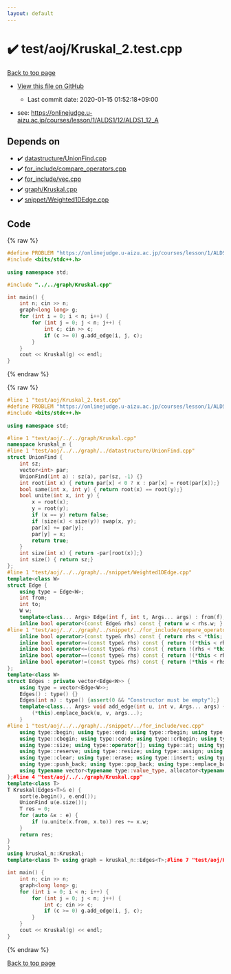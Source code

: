 ```yaml
---
layout: default
---
```


<!-- mathjax config similar to math.stackexchange -->
<script type="text/javascript" async
  src="https://cdnjs.cloudflare.com/ajax/libs/mathjax/2.7.5/MathJax.js?config=TeX-MML-AM_CHTML">
</script>
<script type="text/x-mathjax-config">
  MathJax.Hub.Config({
    TeX: { equationNumbers: { autoNumber: "AMS" }},
    tex2jax: {
      inlineMath: [ ['$','$'] ],
      processEscapes: true
    },
    "HTML-CSS": { matchFontHeight: false },
    displayAlign: "left",
    displayIndent: "2em"
  });
</script>

<script type="text/javascript" src="https://cdnjs.cloudflare.com/ajax/libs/jquery/3.4.1/jquery.min.js"></script>
<script src="https://cdn.jsdelivr.net/npm/jquery-balloon-js@1.1.2/jquery.balloon.min.js" integrity="sha256-ZEYs9VrgAeNuPvs15E39OsyOJaIkXEEt10fzxJ20+2I=" crossorigin="anonymous"></script>
<script type="text/javascript" src="../../../assets/js/copy-button.js"></script>
<link rel="stylesheet" href="../../../assets/css/copy-button.css" />


# :heavy_check_mark: test/aoj/Kruskal_2.test.cpp

<a href="../../../index.html">Back to top page</a>

* <a href="{{ site.github.repository_url }}/blob/master/test/aoj/Kruskal_2.test.cpp">View this file on GitHub</a>
    - Last commit date: 2020-01-15 01:52:18+09:00


* see: <a href="https://onlinejudge.u-aizu.ac.jp/courses/lesson/1/ALDS1/12/ALDS1_12_A">https://onlinejudge.u-aizu.ac.jp/courses/lesson/1/ALDS1/12/ALDS1_12_A</a>


## Depends on

* :heavy_check_mark: <a href="../../../library/datastructure/UnionFind.cpp.html">datastructure/UnionFind.cpp</a>
* :heavy_check_mark: <a href="../../../library/for_include/compare_operators.cpp.html">for_include/compare_operators.cpp</a>
* :heavy_check_mark: <a href="../../../library/for_include/vec.cpp.html">for_include/vec.cpp</a>
* :heavy_check_mark: <a href="../../../library/graph/Kruskal.cpp.html">graph/Kruskal.cpp</a>
* :heavy_check_mark: <a href="../../../library/snippet/Weighted1DEdge.cpp.html">snippet/Weighted1DEdge.cpp</a>


## Code

<a id="unbundled"></a>
{% raw %}
```cpp
#define PROBLEM "https://onlinejudge.u-aizu.ac.jp/courses/lesson/1/ALDS1/12/ALDS1_12_A"
#include <bits/stdc++.h>
 
using namespace std;

#include "../../graph/Kruskal.cpp"

int main() {
    int n; cin >> n;
    graph<long long> g;
    for (int i = 0; i < n; i++) {
        for (int j = 0; j < n; j++) {
            int c; cin >> c;
            if (c >= 0) g.add_edge(i, j, c);
        }
    }
    cout << Kruskal(g) << endl;
}
```
{% endraw %}

<a id="bundled"></a>
{% raw %}
```cpp
#line 1 "test/aoj/Kruskal_2.test.cpp"
#define PROBLEM "https://onlinejudge.u-aizu.ac.jp/courses/lesson/1/ALDS1/12/ALDS1_12_A"
#include <bits/stdc++.h>
 
using namespace std;

#line 1 "test/aoj/../../graph/Kruskal.cpp"
namespace kruskal_n {
#line 1 "test/aoj/../../graph/../datastructure/UnionFind.cpp"
struct UnionFind {
	int sz;
	vector<int> par;
	UnionFind(int a) : sz(a), par(sz, -1) {}
	int root(int x) { return par[x] < 0 ? x : par[x] = root(par[x]);}
	bool same(int x, int y) { return root(x) == root(y);}
	bool unite(int x, int y) {
		x = root(x);
		y = root(y);
		if (x == y) return false;
		if (size(x) < size(y)) swap(x, y);
		par[x] += par[y];
		par[y] = x;
		return true;
	}
	int size(int x) { return -par[root(x)];}
	int size() { return sz;}
};
#line 1 "test/aoj/../../graph/../snippet/Weighted1DEdge.cpp"
template<class W>
struct Edge {
	using type = Edge<W>;
	int from;
	int to;
	W w;
	template<class... Args> Edge(int f, int t, Args... args) : from(f), to(t), w(args...) {}
	inline bool operator<(const Edge& rhs) const { return w < rhs.w; }
#line 1 "test/aoj/../../graph/../snippet/../for_include/compare_operators.cpp"
	inline bool operator>(const type& rhs) const { return rhs < *this; }
	inline bool operator>=(const type& rhs) const { return !(*this < rhs); }
	inline bool operator<=(const type& rhs) const { return !(rhs < *this); }
	inline bool operator==(const type& rhs) const { return !(*this < rhs) && !(rhs < *this); }
	inline bool operator!=(const type& rhs) const { return (*this < rhs) || (rhs < *this); }#line 10 "test/aoj/../../graph/../snippet/Weighted1DEdge.cpp"
};
template<class W>
struct Edges : private vector<Edge<W>> {
	using type = vector<Edge<W>>;
	Edges() : type() {}
	Edges(int n) : type() {assert(0 && "Constructor must be empty");}
	template<class... Args> void add_edge(int u, int v, Args... args) {
		(*this).emplace_back(u, v, args...);
	}
#line 1 "test/aoj/../../graph/../snippet/../for_include/vec.cpp"
	using type::begin; using type::end; using type::rbegin; using type::rend;
	using type::cbegin; using type::cend; using type::crbegin; using type::crend;
	using type::size; using type::operator[]; using type::at; using type::back; using type::front;
	using type::reserve; using type::resize; using type::assign; using type::shrink_to_fit;
	using type::clear; using type::erase; using type::insert; using type::swap; 
	using type::push_back; using type::pop_back; using type::emplace_back; using type::empty;
	using typename vector<typename type::value_type, allocator<typename type::value_type>>::iterator;#line 20 "test/aoj/../../graph/../snippet/Weighted1DEdge.cpp"
};#line 4 "test/aoj/../../graph/Kruskal.cpp"
template<class T>
T Kruskal(Edges<T>& e) {
	sort(e.begin(), e.end());
	UnionFind u(e.size());
	T res = 0;
	for (auto &x : e) {
		if (u.unite(x.from, x.to)) res += x.w;
	}
	return res;
}
}
using kruskal_n::Kruskal;
template<class T> using graph = kruskal_n::Edges<T>;#line 7 "test/aoj/Kruskal_2.test.cpp"

int main() {
    int n; cin >> n;
    graph<long long> g;
    for (int i = 0; i < n; i++) {
        for (int j = 0; j < n; j++) {
            int c; cin >> c;
            if (c >= 0) g.add_edge(i, j, c);
        }
    }
    cout << Kruskal(g) << endl;
}
```
{% endraw %}

<a href="../../../index.html">Back to top page</a>

